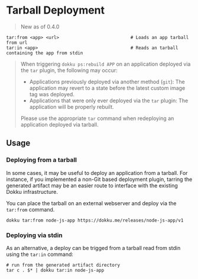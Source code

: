 # Tarball Deployment

> New as of 0.4.0

```
tar:from <app> <url>                           # Loads an app tarball from url
tar:in <app>                                   # Reads an tarball containing the app from stdin
```

> When triggering `dokku ps:rebuild APP` on an application deployed via the `tar` plugin, the following may occur:
>
> - Applications previously deployed via another method (`git`): The application may revert to a state before the latest custom image tag was deployed.
> - Applications that were only ever deployed via the `tar` plugin: The application will be properly rebuilt.
>
> Please use the appropriate `tar` command when redeploying an application deployed via tarball.

## Usage

### Deploying from a tarball

In some cases, it may be useful to deploy an application from a tarball. For instance, if you implemented a non-Git based deployment plugin, tarring the generated artifact may be an easier route to interface with the existing Dokku infrastructure.

You can place the tarball on an external webserver and deploy via the `tar:from` command.

```shell
dokku tar:from node-js-app https://dokku.me/releases/node-js-app/v1
```

### Deploying via stdin

As an alternative, a deploy can be trigged from a tarball read from stdin using the `tar:in` command:

```shell
# run from the generated artifact directory
tar c . $* | dokku tar:in node-js-app
```
